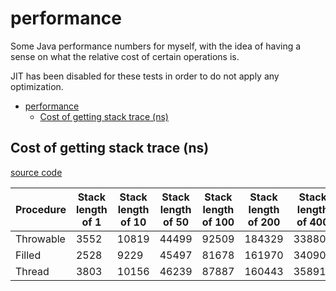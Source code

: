 # performance
Some Java performance numbers for myself, with the idea of having a sense on what the relative cost of certain operations is.

JIT has been disabled for these tests in order to do not apply any optimization.

- [performance](#performance)
  * [Cost of getting stack trace (ns)](#cost-of-getting-stack-trace--ns)


## Cost of getting stack trace (ns)

[source code](src/test/java/org/brutusin/StackTraceTest.java)

| Procedure | Stack length of 1 | Stack length of 10 | Stack length of 50 | Stack length of 100 | Stack length of 200 | Stack length of 400 | Stack length of 800 |
| - | - | - | - | - | - | - | - |
| Throwable | 3552 | 10819 | 44499 | 92509 | 184329 | 338808 | 713571 | 
| Filled | 2528 | 9229 | 45497 | 81678 | 161970 | 340909 | 682630 | 
| Thread | 3803 | 10156 | 46239 | 87887 | 160443 | 358918 | 672376 | 

